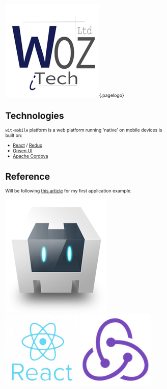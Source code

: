 ![Wiki Official White Circle](/uploads/corporate/wiki-official-white-circle.png "Wiki Official White Circle"){.pagelogo}
<!-- TITLE: wit-mobile -->
<!-- SUBTITLE: The base platform of WIT mobile applications -->

# Technologies
`wit-mobile` platform is a web platform running 'native' on mobile devices is built on:
* [React](https://reactjs.org/) / [Redux](https://redux.js.org/introduction)
* [Onsen UI](https://onsen.io)
* [Apache Cordova](https://cordova.apache.org/)

# Reference
Will be following [this article](https://medium.com/the-web-tub/creating-a-cordova-hybrid-app-with-react-redux-and-webpack-13fe24b6b272) for my first application example.

![Cordova Bot](/uploads/logos/cordova-bot.png "Cordova Bot")
![React Logo](/uploads/logos/react-logo.jpg "React Logo")
![Redux Logo](/uploads/logos/redux-logo.jpg "Redux Logo")
